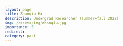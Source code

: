 ```yaml
---
layout: page
title: Zhanqiu Hu
description: Undergrad Researcher (summer+fall 2022)
img: /assets/img/zhanqiu.jpg
importance: 5
redirect: 
category: past
---
```

